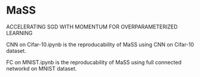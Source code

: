 # MaSS
ACCELERATING SGD WITH MOMENTUM FOR OVERPARAMETERIZED LEARNING

CNN on Cifar-10.ipynb is the reproducability of MaSS using CNN on Cifar-10 dataset.

FC on MNIST.ipynb is the reproducability of MaSS using full connected networkd on MNIST dataset.
